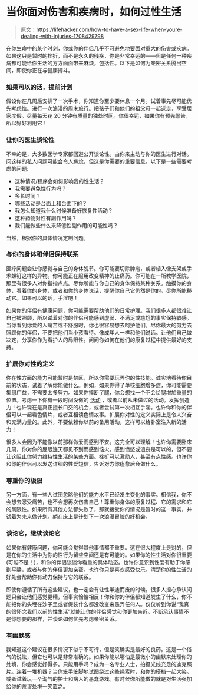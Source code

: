 # 当你面对伤害和疾病时，如何过性生活

> 原文：<https://lifehacker.com/how-to-have-a-sex-life-when-youre-dealing-with-injuries-1708429798>

在你生命中的某个时刻，你或你的伴侣几乎不可避免地要面对重大的伤害或疾病。如果这只是暂时的挫折，而不是永久的残疾，你是非常幸运的——但是任何一种疾病都可能给你生活的方方面面带来麻烦，包括性。以下是如何为亲密关系腾出空间，即使你正在与健康搏斗。



### 如果可以的话，提前计划

假设你在几周后安排了一次手术，你知道你至少要休息一个月。试着事先尽可能优先考虑性。进行一次浪漫的周末旅行。把孩子们和他们的祖父母一起送走，享受居家度假。尽量每天花 20 分钟有质量的独处时间。你很幸运，如果你有预先警告，所以好好利用它！

### 让你的医生谈论性

不幸的是，大多数医学专家都回避公开谈论性。由你来主动与你的医生进行对话。问这样的私人问题可能会令人尴尬，但这是你需要的重要信息。以下是一些需要考虑的问题:

*   这种情况/程序会如何影响我的性生活？
*   我需要避免性行为吗？
*   多长时间？
*   哪些活动是台面上和台面下的？
*   我怎么知道我什么时候准备好恢复性活动？
*   这种药物对性有副作用吗？
*   我们能做些什么来降低性副作用的可能性吗？

当然，根据你的具体情况定制问题。

### 与你的身体和伴侣保持联系

医疗问题会让你感觉与自己的身体脱节。你可能要切除肿瘤，或者植入像支架或手术螺钉这样的异物。你可能正在服用改变精神的止痛药。你可能在一所教学医院，那里有很多人对你指指点点。尽你所能与你自己的身体保持某种关系。触摸你的身体，看着你的身体，或者和你的身体说话，提醒你自己它仍然是你的。尽你所能移动它。如果可以的话，手淫吧！

如果你的伴侣有健康问题，你可能需要帮助他们的日常护理。我们很多人都很难让自己被照顾，所以试着对你的伴侣可能感到虚弱、不满足或尴尬的事实保持敏感。当你看到你爱的人痛苦或不舒服时，你也很容易想去呵护他们。尽你最大的努力去照顾你的伴侣，不要把他们当小孩看待。像成年人一样和他们说话。让他们自己做决定，分享你作为看护人的局限性。问问你如何在他们的康复过程中提供最好的支持。

### 扩展你对性的定义

你在性方面的能力可能暂时是禁区，所以你需要玩弄你的性技能。诚实地看待你目前的状态，试着了解你能做什么。例如，如果你得了单核细胞增多症，你可能需要集思广益，不需要太多努力。如果你摔断了腿，你会想找一个不会给腿增加重量的位置。考虑一下你有一段时间没做的 [活动](http://afterhours.lifehacker.com/what-do-you-think-are-the-most-underrated-sex-acts-1696609025) ，或者以前从未做过的活动。发挥创造力！也许现在是真正擅长口交的机会，或者尝试第一次相互手淫。也许你和你的伴侣可以一起看色情片，或者互相读色情故事。扩展你对性的定义实际上是令人兴奋和充满力量的。此外，不要依赖你以前的备用活动，这样可以给卧室注入新的活力！

很多人会因为不能像以前那样做爱而感到不安。这完全可以理解！也许你需要卧床几周，你对你的屁眼连天都见不到而感到恼火。感到愤怒或沮丧是可以的，但不要让这阻止你努力维持性生活的某些方面。挫折可以激励人，甚至有点性感。也许你和你的伴侣可以发送详细的性爱短信，告诉对方你痊愈后会做什么。

### 尊重你的极限

另一方面，有一些人试图忽略他们的能力水平已经发生变化的事实。相信我，你不会想去忍受痛苦，也不会想再次伤害自己！尊重你身体的康复过程、它的需求和它的局限性。如果所有其他方法都失败了，那就接受你的情况是暂时的这一事实，并试着为未来做计划。躺在床上是计划下一次浪漫冒险的好机会。

### 谈论它，继续谈论它

如果你有健康问题，你可能会觉得其他事情都不重要。这在很大程度上是对的，但是在你的生活中为你的性行为留些空间还是有可能的。如果你的性生活对你很重要(可能不是！)，和你的伴侣谈谈你看重的具体动态。也许你意识到性爱有助于你感到平静，或者与你的伴侣更加亲密。也许你只是喜欢感受快乐。清楚你的性生活的好处会帮助你有动力保持与它的联系。

即使你遵循了所有这些建议，也一定会有让性半途而废的时候。很多人担心承认问题只会让他们感觉更糟，但事实恰恰相反！你和你的伴侣都知道发生了什么，你不能把你的头埋在沙子里或者假装什么都没改变来愚弄任何人。仅仅听到你说“我真的很怀念我们以前的性生活”就能让你的伴侣感觉和你更加亲近。不断承认事情不是你想要的那样，并谈论如何优先考虑亲密关系。

### 有幽默感

我知道这个建议在很多情况下似乎不可行，但是笑确实是最好的良药。这是一个俗气的说法，但它也可以是非常准确的。如果你能以哪怕是最微小的幽默来处理你的处境，你会感觉好得多。只能用手吗？成为一名专业人士，拍摄光线充足的迪克照片。连着一堆机器？当你笨手笨脚地试图绕过这些绳索时，和你的搭档一起大笑。或者试着玩一个淘气的护士和病人的愚蠢游戏。有时候你所能做的就是对生活强加给你的荒谬处境一笑置之。